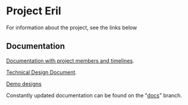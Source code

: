 # Project Eril

For information about the project, see the links below

## Documentation

[Documentation with project members and timelines](../../tree/master/docs/ProjectPlan.md).

[Technical Design Document](../../tree/master/docs/TDD.md).

[Demo designs](../../tree/master/docs/demodesign.md)

Constantly updated documentation can be found on the "[docs](../../tree/docs/docs/)" branch.
